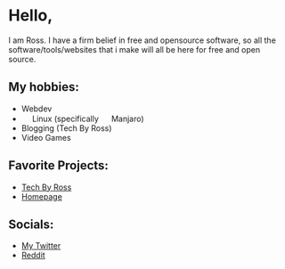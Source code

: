 # Hello,
I am Ross. I have a firm belief in free and opensource software, so all the software/tools/websites that i make will all be here for free and open source.


## My hobbies:
- Webdev
- <img src="https://upload.wikimedia.org/wikipedia/commons/thumb/a/af/Tux.png/215px-Tux.png" height="15"> Linux (specifically  <img src="https://upload.wikimedia.org/wikipedia/commons/thumb/3/3e/Manjaro-logo.svg/1150px-Manjaro-logo.svg.png" height="15"> Manjaro)
- Blogging (Tech By Ross)
- Video Games


## Favorite Projects:
- [Tech By Ross](https://www.techbyross.com/)
- [Homepage](https://www.gethomepage.org)


## Socials:
- [My Twitter](https://twitter.com/TechByRoss)
- [Reddit](https://www.reddit.com/user/RossTheDev)
